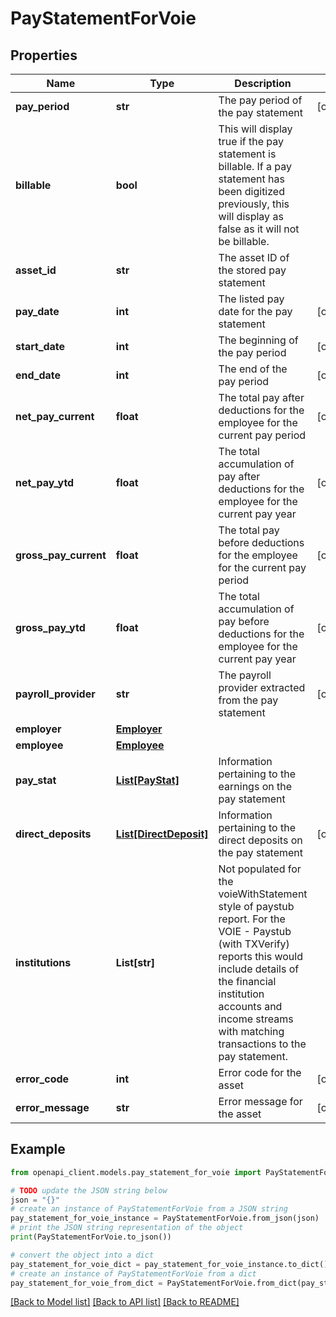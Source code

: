 # PayStatementForVoie


## Properties

Name | Type | Description | Notes
------------ | ------------- | ------------- | -------------
**pay_period** | **str** | The pay period of the pay statement | [optional] 
**billable** | **bool** | This will display true if the pay statement is billable. If a pay statement has been digitized previously, this will display as false as it will not be billable. | 
**asset_id** | **str** | The asset ID of the stored pay statement | 
**pay_date** | **int** | The listed pay date for the pay statement | [optional] 
**start_date** | **int** | The beginning of the pay period | [optional] 
**end_date** | **int** | The end of the pay period | [optional] 
**net_pay_current** | **float** | The total pay after deductions for the employee for the current pay period | [optional] 
**net_pay_ytd** | **float** | The total accumulation of pay after deductions for the employee for the current pay year | [optional] 
**gross_pay_current** | **float** | The total pay before deductions for the employee for the current pay period | [optional] 
**gross_pay_ytd** | **float** | The total accumulation of pay before deductions for the employee for the current pay year | [optional] 
**payroll_provider** | **str** | The payroll provider extracted from the pay statement | [optional] 
**employer** | [**Employer**](Employer.md) |  | 
**employee** | [**Employee**](Employee.md) |  | 
**pay_stat** | [**List[PayStat]**](PayStat.md) | Information pertaining to the earnings on the pay statement | 
**direct_deposits** | [**List[DirectDeposit]**](DirectDeposit.md) | Information pertaining to the direct deposits on the pay statement | [optional] 
**institutions** | **List[str]** | Not populated for the voieWithStatement style of paystub report. For the VOIE - Paystub (with TXVerify) reports this would include details of the financial institution accounts and income streams with matching transactions to the pay statement. | 
**error_code** | **int** | Error code for the asset | [optional] 
**error_message** | **str** | Error message for the asset | [optional] 

## Example

```python
from openapi_client.models.pay_statement_for_voie import PayStatementForVoie

# TODO update the JSON string below
json = "{}"
# create an instance of PayStatementForVoie from a JSON string
pay_statement_for_voie_instance = PayStatementForVoie.from_json(json)
# print the JSON string representation of the object
print(PayStatementForVoie.to_json())

# convert the object into a dict
pay_statement_for_voie_dict = pay_statement_for_voie_instance.to_dict()
# create an instance of PayStatementForVoie from a dict
pay_statement_for_voie_from_dict = PayStatementForVoie.from_dict(pay_statement_for_voie_dict)
```
[[Back to Model list]](../README.md#documentation-for-models) [[Back to API list]](../README.md#documentation-for-api-endpoints) [[Back to README]](../README.md)


